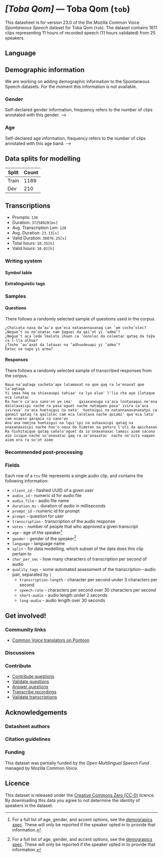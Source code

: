 # *[Toba Qom]* &mdash; Toba Qom (`tob`)
This datasheet is for version 23.0 of the the Mozilla Common Voice *Spontaneous Speech* dataset 
for Toba Qom (`tob`). The dataset contains 1611 clips representing 11 hours of recorded
speech (11 hours validated) from 25 speakers.

## Language
<!-- {{LANGUAGE_DESCRIPTION}} -->
<!-- Provide a brief (1-2 paragraph) description of your language -->

## Demographic information
We are working on adding demographic information to the Spontaneous Speech datasets. For the moment this information
is not available.



<!--
The dataset includes the following distribution of age and gender.
<!-- You can get a lot of the information in this section from https://analyzer.cv-toolbox.web.tr/browse -->

### Gender
Self-declared gender information, frequency refers to the number of clips annotated with this gender.
-->



<!--
<!-- {{GENDER_TABLE}} -->
<!-- @ AUTOMATICALLY GENERATED @ -->
<!-- | Gender | Frequency |
|--------|-----------|
| male, masculine | ? |
| undeclared | ? |
| female, feminine | ? | -->

### Age
Self-declared age information, frequency refers to the number of clips annotated with this age band.
-->
<!-- {{AGE_TABLE}} -->
<!-- @ AUTOMATICALLY GENERATED @ -->
<!-- | Age band | Frequency |
|----------|-----------|
| teens | ? |
| twenties | ? |
| thirties | ? |
| fourties | ? |
| fifties | ? |
   ...if other age ranges are present in your data, add rows... -->

## Data splits for modelling



 | Split | Count |
|-|-|
| Train | 1189 |
| Dev | 210 |

<!-- @ AUTOMATICALLY GENERATED @ -->

## Transcriptions

* Prompts: `136`
* Duration: `37258920[ms]`
* Avg. Transcription Len: `128`
* Avg. Duration: `23.13[s]`
* Valid Duration: `36076.25[s]`
* Total hours: `10.35[h]`
* Valid hours: `10.02[h]`

<!-- {{TRANSCRIPTIONS_DESCRIPTION}} -->
<!-- A description of the transcription system used -->

### Writing system
<!-- {{WRITING_SYSTEM_DESCRIPTION}} -->
<!-- @ OPTIONAL @ -->
<!-- A description of the writing system (or writing systems) used in the text corpus -->

#### Symbol table
<!-- {{ALPHABET_TABLE}} -->
<!-- @ OPTIONAL @ -->
<!-- If the writing system is alphabetic, you can include the valid alphabet here -->

#### Extralinguistic tags

### Samples

#### Questions
There follows a randomly selected sample of questions used in the corpus.

```
¿Chalcata naxa da’au’a que’eca nataxannaxanaq can ’am cocho’olec?
¿Negue’t na no’onatac nam ỹaguec da qai’ot yi ’adma’?
¿Negue’t aca lede lmalate ihuen ca ’oonolec da coleetac qataq da taỹa ca l-lla alhua?
¿Tashe ’au’axat da lataxac na ’adhuodeuapi yi ’adma’?
Eetec na napo yi arma?
```

<!-- {{QUESTIONS_SAMPLE}} -->

#### Responses
There follows a randomly selected sample of transcribed responses from the corpus.

```
Naua na'aqtaqa sacheta'ape lalamaxat na qom qaq ra le'enaxat qom la'aqtaqa 
Yi imaa heq na shiaxauapi tahiaa' ca lya alua' l'lia cha aye ilotaque eca lonatac
Ra huo'o ca'aca sano'on ye ima'   qaiaxaneuga ca'aca lnotaxaqui ne'ena dalolaxaicpi nache ra pasa'aguet nache nataqaen pasa' ivira ca'aca ivireua' ca'aca huetaigui na nata'  huetaigui na natannanaxanaxatpi ca qanmit qataq ra qailalec cam eca lalolaxa nache qoiami' que'eca lata' cam ecaeso qarqaia ra sano'on
Ana'ana nmejna huetaigui na lqui'ipi na ashaxaicpi qataq na onaxanaxaicpi nache huo'o naxa da ñimeten na potoro l'oli da qaichaxan
Ra ñishitaique qataq sañalo'oguet da io'onaxanaxac lamaic aiem sacona aso ivique nache so'onaxatac qaq ra so'onaxatac  nache no'oita naqaen aiem era ra so'ot aiem
```

<!-- {{TRANSCRIPTIONS_SAMPLE}} -->

### Recommended post-processing
<!-- {{RECOMMENDED_POSTPROCESSING_DESCRIPTION}} -->
<!-- @ OPTIONAL @ -->
<!-- What should people do before they use the data, for example Unicode normalisation or normalisation of extralinguistic tags -->

### Fields
Each row of a `tsv` file represents a single audio clip, and contains the following information:

* `client_id` - hashed UUID of a given user
* `audio_id` - numeric id for audio file
* `audio_file` - audio file name
* `duration_ms` - duration of audio in milliseconds
* `prompt_id` - numeric id for prompt
* `prompt` - question for user
* `transcription` - transcription of the audio response
* `votes` - number of people that who approved a given transcript
* `age` - age of the speaker[^1]
* `gender` - gender of the speaker[^1]
* `language` - language name
* `split` - for data modelling, which subset of the data does this clip pertain to
* `char_per_sec` - how many characters of transcription per second of audio
* `quality_tags` - some automated assessment of the transcription--audio pair, separated by `|`
   * `transcription-length` - character per second under 3 characters per second
   * `speech-rate` - characters per second over 30 characters per second
   * `short-audio` - audio length under 2 seconds
   * `long-audio` - audio length over 30 seconds

#### 
[^1]: For a full list of age, gender, and accent options, see the
[demograpics
spec](https://github.com/common-voice/common-voice/blob/main/web/src/stores/demographics.ts). These
will only be reported if the speaker opted in to provide that
information.

## Get involved!

### Community links

* [Common Voice translators on Pontoon](https://pontoon.mozilla.org/tob/common-voice/contributors/)

<!-- {{COMMUNITY_LINKS_LIST}} -->
<!-- @ OPTIONAL @ -->
<!-- Links to community chats / fora -->

### Discussions
<!-- {{DISCUSSION_LINKS_LIST}} -->
<!-- @ OPTIONAL @ -->
<!-- Any links to discussions, for example on Discourse or other fora or blogs can be included here -->

### Contribute
* [Contribute questions](https://commonvoice.mozilla.org/spontaneous-speech/beta/question)
* [Validate questions](https://commonvoice.mozilla.org/spontaneous-speech/beta/validate)
* [Answer questions](https://commonvoice.mozilla.org/spontaneous-speech/beta/prompts)
* [Transcribe recordings](https://commonvoice.mozilla.org/spontaneous-speech/beta/transcribe)
* [Validate transcriptions](https://commonvoice.mozilla.org/spontaneous-speech/beta/check-transcript)
<!-- {{CONTRIBUTE_LINKS_LIST}} -->
<!-- Here you can include links for how to contribute to the dataset -->

## Acknowledgements

### Datasheet authors
<!-- {{DATASHEET_AUTHORS_LIST}} -->
<!-- A list in the format of: Your Name <email@email.com> -->

### Citation guidelines
<!-- {{CITATION_DESCRIPTION}} -->
<!-- @ OPTIONAL @ -->
<!-- If you published a paper and would like people to cite it, you can include the BiBTeX here -->

### Funding

This dataset was partially funded by the *Open Multilingual Speech Fund* managed by Mozilla Common Voice.
<!-- {{FUNDING_DESCRIPTION}} -->
<!-- @ OPTIONAL @ -->
<!-- If you received any funding, you can include the acknowledgement here -->

## Licence
This dataset is released under the [Creative Commons Zero (CC-0)](https://creativecommons.org/public-domain/cc0/) licence. By downloading this data
you agree to not determine the identity of speakers in the dataset.